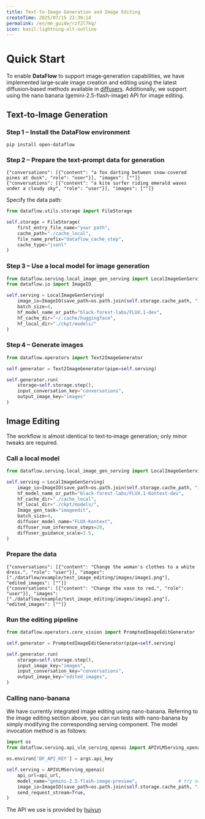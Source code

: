 ```yaml
---
title: Text‑to‑Image Generation and Image Editing
createTime: 2025/07/15 22:39:14
permalink: /en/mm_guide/rzf2l7kq/
icon: basil:lightning-alt-outline
---
```


# Quick Start
To enable **DataFlow** to support image‑generation capabilities, we have implemented large‑scale image creation and editing using the latest diffusion‑based methods available in [diffusers](https://github.com/huggingface/diffusers). Additionally, we support using the nano banana (gemini-2.5-flash-image) API for image editing.

## Text‑to‑Image Generation
### Step 1 – Install the DataFlow environment
```shell
pip install open-dataflow
```

### Step 2 – Prepare the text‑prompt data for generation
```jsonl
{"conversations": [{"content": "a fox darting between snow-covered pines at dusk", "role": "user"}], "images": [""]}
{"conversations": [{"content": "a kite surfer riding emerald waves under a cloudy sky", "role": "user"}], "images": [""]}
```

Specify the data path:
```python
from dataflow.utils.storage import FileStorage

self.storage = FileStorage(
    first_entry_file_name="your path",
    cache_path="./cache_local",
    file_name_prefix="dataflow_cache_step",
    cache_type="jsonl"
)
```

### Step 3 – Use a local model for image generation
```python
from dataflow.serving.local_image_gen_serving import LocalImageGenServing
from dataflow.io import ImageIO

self.serving = LocalImageGenServing(
    image_io=ImageIO(save_path=os.path.join(self.storage.cache_path, "images")),
    batch_size=4,
    hf_model_name_or_path="black-forest-labs/FLUX.1-dev",
    hf_cache_dir="~/.cache/huggingface",
    hf_local_dir="./ckpt/models/"
)
```

### Step 4 – Generate images
```python
from dataflow.operators import Text2ImageGenerator

self.generator = Text2ImageGenerator(pipe=self.serving)

self.generator.run(
    storage=self.storage.step(),
    input_conversation_key="conversations",
    output_image_key="images"
)
```

## Image Editing
The workflow is almost identical to text‑to‑image generation; only minor tweaks are required.

### Call a local model
```python
from dataflow.serving.local_image_gen_serving import LocalImageGenServing

self.serving = LocalImageGenServing(
    image_io=ImageIO(save_path=os.path.join(self.storage.cache_path, "images")),
    hf_model_name_or_path="black-forest-labs/FLUX.1-Kontext-dev",
    hf_cache_dir="./cache_local",
    hf_local_dir="./ckpt/models/",
    Image_gen_task="imageedit",
    batch_size=4,
    diffuser_model_name="FLUX-Kontext",
    diffuser_num_inference_steps=28,
    diffuser_guidance_scale=3.5,
)
```

### Prepare the data
```jsonl
{"conversations": [{"content": "Change the woman's clothes to a white dress.", "role": "user"}], "images": ["./dataflow/example/test_image_editing/images/image1.png"], "edited_images": [""]}
{"conversations": [{"content": "Change the vase to red.", "role": "user"}], "images": ["./dataflow/example/test_image_editing/images/image2.png"], "edited_images": [""]}
```

### Run the editing pipeline
```python
from dataflow.operators.core_vision import PromptedImageEditGenerator

self.generator = PromptedImageEditGenerator(pipe=self.serving)

self.generator.run(
    storage=self.storage.step(),
    input_image_key="images",
    input_conversation_key="conversations",
    output_image_key="edited_images",
)
```

### Calling nano-banana
We have currently integrated image editing using nano-banana. Referring to the image editing section above, you can run tests with nano-banana by simply modifying the corresponding serving component. The model invocation method is as follows:
```python
import os
from dataflow.serving.api_vlm_serving_openai import APIVLMServing_openai

os.environ['DF_API_KEY'] = args.api_key

self.serving = APIVLMServing_openai(
    api_url=api_url,
    model_name="gemini-2.5-flash-image-preview",               # try nano-banana
    image_io=ImageIO(save_path=os.path.join(self.storage.cache_path, "images")),
    send_request_stream=True,
)
```
The API we use is provided by [huiyun](http://123.129.219.111:3000)
